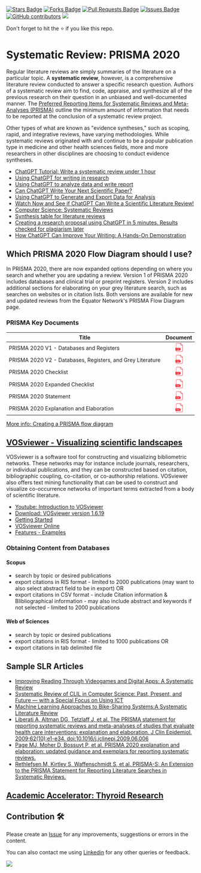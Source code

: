 <a href="https://github.com/drshahizan/research-material/stargazers"><img src="https://img.shields.io/github/stars/drshahizan/research-material" alt="Stars Badge"/></a>
<a href="https://github.com/drshahizan/research-material/network/members"><img src="https://img.shields.io/github/forks/drshahizan/research-material" alt="Forks Badge"/></a>
<a href="https://github.com/drshahizan/research-material/pulls"><img src="https://img.shields.io/github/issues-pr/drshahizan/research-material" alt="Pull Requests Badge"/></a>
<a href="https://github.com/drshahizan/research-material/issues"><img src="https://img.shields.io/github/issues/drshahizan/research-material" alt="Issues Badge"/></a>
<a href="https://github.com/drshahizan/research-material/graphs/contributors"><img alt="GitHub contributors" src="https://img.shields.io/github/contributors/drshahizan/research-material?color=2b9348"></a>
![](https://visitor-badge.glitch.me/badge?page_id=drshahizan/research-material)

Don't forget to hit the :star: if you like this repo.


# Systematic Review: PRISMA 2020
Regular literature reviews are simply summaries of the literature on a particular topic. A **systematic review**, however, is a comprehensive literature review conducted to answer a specific research question. Authors of a systematic review aim to find, code, appraise, and synthesize all of the previous research on their question in an unbiased and well-documented manner. The [Preferred Reporting Items for Systematic Reviews and Meta-Analyses (PRISMA)](https://www.prisma-statement.org/) outline the minimum amount of information that needs to be reported at the conclusion of a systematic review project. 

Other types of what are known as "evidence syntheses," such as scoping, rapid, and integrative reviews, have varying methodologies. While systematic reviews originated with and continue to be a popular publication type in medicine and other health sciences fields, more and more researchers in other disciplines are choosing to conduct evidence syntheses. 

- [ChatGPT Tutorial: Write a systematic review under 1 hour](https://youtu.be/RgzBIQfi1nI)
- [Using ChatGPT for writing in research](https://youtu.be/tEdM9e_ycFU)
- [Using ChatGPT to analyze data and write report](https://youtu.be/EI7Anh79oa0)
- [Can ChatGPT Write Your Next Scientific Paper?](https://youtu.be/wnGPt030IG4)
- [Using ChatGPT to Generate and Export Data for Analysis](https://youtu.be/kcehSSwGABE)
- [Watch Now and See if ChatGPT Can Write a Scientific Literature Review!](https://youtu.be/B9m-aV51Xdo)
- [Computer Science: Systematic Reviews](https://guides.library.unr.edu/c.php?g=51145&p=7853775#:~:text=A%20systematic%20review%2C%20however%2C%20is,unbiased%20and%20well%2Ddocumented%20manner.)
- [Synthesis table for literature reviews](https://youtu.be/WG6uKQjOhaU)
- [Creating a research proposal using ChatGPT in 5 minutes. Results checked for plagiarism later](https://youtu.be/dPIkvjFnTkw)
- [How ChatGPT Can Improve Your Writing: A Hands-On Demonstration](https://youtu.be/lSpT87IdFoE)

## Which PRISMA 2020 Flow Diagram should I use?
In PRISMA 2020, there are now expanded options depending on where you search and whether you are updating a review. Version 1 of PRISMA 2020 includes databases and clinical trial or preprint registers.  Version 2 includes additional sections for elaborating on your grey literature search, such as searches on websites or in citation lists.  Both versions are available for new and updated reviews from the Equator Network's PRISMA Flow Diagram page.

### PRISMA Key Documents
| Title | Document |
| ----- | :------: |
| PRISMA 2020 V1 - Databases and Registers	 |  <a href="https://guides.lib.unc.edu/ld.php?content_id=61167715" ><img src="https://github.com/drshahizan/courses/blob/main/ULRS1012/images/pdf64.png" width="24px" height="24px" ></a> |
| PRISMA 2020 V2 - Databases, Registers, and Grey Literature 	 |  <a href="https://guides.lib.unc.edu/ld.php?content_id=61167765" ><img src="https://github.com/drshahizan/courses/blob/main/ULRS1012/images/pdf64.png" width="24px" height="24px" ></a> |
| PRISMA 2020 Checklist |  <a href="http://dx.doi.org/10.1136/bmj.n71" ><img src="https://github.com/drshahizan/courses/blob/main/ULRS1012/images/pdf64.png" width="24px" height="24px" ></a> |
| PRISMA 2020 Expanded Checklist |  <a href="https://guides.lib.unc.edu/ld.php?content_id=61167653" ><img src="https://github.com/drshahizan/courses/blob/main/ULRS1012/images/pdf64.png" width="24px" height="24px" ></a> |
| PRISMA 2020 Statement | <a href="http://dx.doi.org/10.1136/bmj.n160" ><img src="https://github.com/drshahizan/courses/blob/main/ULRS1012/images/pdf64.png" width="24px" height="24px" ></a> |
| PRISMA 2020 Explanation and Elaboration | <a href="./PRISMA_2020_checklist.docx" ><img src="https://github.com/drshahizan/courses/blob/main/ULRS1012/images/pdf64.png" width="24px" height="24px" ></a> |

[More info: Creating a PRISMA flow diagram](https://guides.lib.unc.edu/prisma)


## [VOSviewer - Visualizing scientific landscapes](https://www.vosviewer.com/)
VOSviewer is a software tool for constructing and visualizing bibliometric networks. These networks may for instance include journals, researchers, or individual publications, and they can be constructed based on citation, bibliographic coupling, co-citation, or co-authorship relations. VOSviewer also offers text mining functionality that can be used to construct and visualize co-occurrence networks of important terms extracted from a body of scientific literature.
- [Youtube: Introduction to VOSviewer](https://youtu.be/9dTWkNRxUtw)
- [Download: VOSviewer version 1.6.19](https://www.vosviewer.com/download)
- [Getting Started](https://www.vosviewer.com/getting-started)
- [VOSviewer Online](https://app.vosviewer.com/)
- [Features - Examples](https://www.vosviewer.com/features/examples)

### Obtaining Content from Databases
#### Scopus
- search by topic or desired publications
- export citations in RIS format  - limited to 2000 publications  (may want to also select abstract field to be in export) OR
- export citations in CSV format - include Citation information & Blibliographical information - may also include abstract and keywords if not selected - limited to 2000 publications

#### Web of Sciences
- search by topic or desired publications
- export citations in RIS format  - limited to 1000 publications OR
- export citations in tab delimited file 

## Sample SLR Articles
- [Improving Reading Through Videogames and Digital Apps: A Systematic Review](./slr1.pdf)
- [Systematic Review of CLIL in Computer Science: Past, Present, and Future — with a Special Focus on Using ICT](./slr2.pdf)
- [Machine Learning Approaches to Bike-Sharing Systems:A Systematic Literature Review](./slr3.pdf)
- [Liberati A, Altman DG, Tetzlaff J, et al. The PRISMA statement for reporting systematic reviews and meta-analyses of studies that evaluate health care interventions: explanation and elaboration. J Clin Epidemiol. 2009;62(10):e1-e34. doi:10.1016/j.jclinepi.2009.06.006](https://pubmed.ncbi.nlm.nih.gov/19631507/)
- [Page MJ, Moher D, Bossuyt P, et al. PRISMA 2020 explanation and elaboration: updated guidance and exemplars for reporting systematic reviews.]( https://osf.io/preprints/metaarxiv/gwdhk/)
- [Rethlefsen M, Kirtley S, Waffenschmidt S, et al. PRISMA-S: An Extension to the PRISMA Statement for Reporting Literature Searches in Systematic Reviews.](https://osf.io/sfc38/)

## [Academic Accelerator: Thyroid Research](https://academic-accelerator.com/Impact-of-Journal/Thyroid-Research#:~:text=The%202022%2D2023%20Journal's%20Impact,is%20just%20updated%20in%202023.)


## Contribution 🛠️
Please create an [Issue](https://github.com/drshahizan/research-material/issues) for any improvements, suggestions or errors in the content.

You can also contact me using [Linkedin](https://www.linkedin.com/in/drshahizan/) for any other queries or feedback.

![](https://visitor-badge.glitch.me/badge?page_id=drshahizan)
